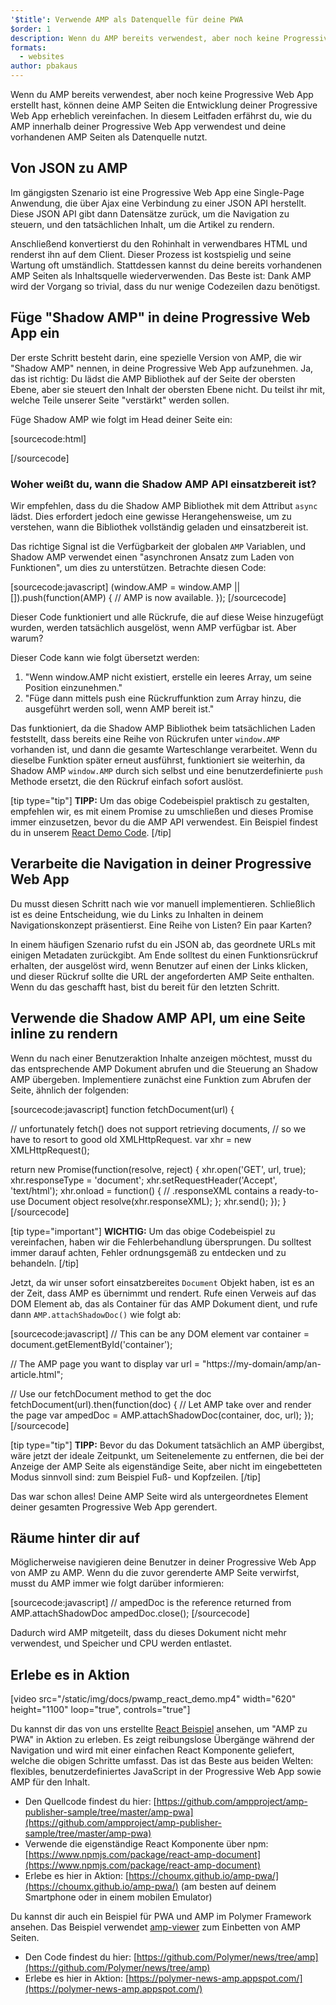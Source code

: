 ```yaml
---
'$title': Verwende AMP als Datenquelle für deine PWA
$order: 1
description: Wenn du AMP bereits verwendest, aber noch keine Progressive Web App erstellt hast, können deine AMP Seiten die Entwicklung deiner Progressive Web App erheblich vereinfachen.
formats:
  - websites
author: pbakaus
---
```


Wenn du AMP bereits verwendest, aber noch keine Progressive Web App erstellt hast, können deine AMP Seiten die Entwicklung deiner Progressive Web App erheblich vereinfachen. In diesem Leitfaden erfährst du, wie du AMP innerhalb deiner Progressive Web App verwendest und deine vorhandenen AMP Seiten als Datenquelle nutzt.

## Von JSON zu AMP

Im gängigsten Szenario ist eine Progressive Web App eine Single-Page Anwendung, die über Ajax eine Verbindung zu einer JSON API herstellt. Diese JSON API gibt dann Datensätze zurück, um die Navigation zu steuern, und den tatsächlichen Inhalt, um die Artikel zu rendern.

Anschließend konvertierst du den Rohinhalt in verwendbares HTML und renderst ihn auf dem Client. Dieser Prozess ist kostspielig und seine Wartung oft umständlich. Stattdessen kannst du deine bereits vorhandenen AMP Seiten als Inhaltsquelle wiederverwenden. Das Beste ist: Dank AMP wird der Vorgang so trivial, dass du nur wenige Codezeilen dazu benötigst.

## Füge "Shadow AMP" in deine Progressive Web App ein

Der erste Schritt besteht darin, eine spezielle Version von AMP, die wir "Shadow AMP" nennen, in deine Progressive Web App aufzunehmen. Ja, das ist richtig: Du lädst die AMP Bibliothek auf der Seite der obersten Ebene, aber sie steuert den Inhalt der obersten Ebene nicht. Du teilst ihr mit, welche Teile unserer Seite "verstärkt" werden sollen.

Füge Shadow AMP wie folgt im Head deiner Seite ein:

[sourcecode:html]

<!-- Asynchronously load the AMP-with-Shadow-DOM runtime library. -->
<script async src="https://cdn.ampproject.org/shadow-v0.js"></script>

[/sourcecode]

### Woher weißt du, wann die Shadow AMP API einsatzbereit ist?

Wir empfehlen, dass du die Shadow AMP Bibliothek mit dem Attribut `async` lädst. Dies erfordert jedoch eine gewisse Herangehensweise, um zu verstehen, wann die Bibliothek vollständig geladen und einsatzbereit ist.

Das richtige Signal ist die Verfügbarkeit der globalen <code>AMP</code> Variablen, und Shadow AMP verwendet einen "<a>asynchronen Ansatz zum Laden von Funktionen</a>", um dies zu unterstützen. Betrachte diesen Code:

[sourcecode:javascript]
(window.AMP = window.AMP || []).push(function(AMP) {
// AMP is now available.
});
[/sourcecode]

Dieser Code funktioniert und alle Rückrufe, die auf diese Weise hinzugefügt wurden, werden tatsächlich ausgelöst, wenn AMP verfügbar ist. Aber warum?

Dieser Code kann wie folgt übersetzt werden:

1. "Wenn window.AMP nicht existiert, erstelle ein leeres Array, um seine Position einzunehmen."
2. "Füge dann mittels push eine Rückruffunktion zum Array hinzu, die ausgeführt werden soll, wenn AMP bereit ist."

Das funktioniert, da die Shadow AMP Bibliothek beim tatsächlichen Laden feststellt, dass bereits eine Reihe von Rückrufen unter <code>window.AMP</code> vorhanden ist, und dann die gesamte Warteschlange verarbeitet. Wenn du dieselbe Funktion später erneut ausführst, funktioniert sie weiterhin, da Shadow AMP <code>window.AMP</code> durch sich selbst und eine benutzerdefinierte <code>push</code> Methode ersetzt, die den Rückruf einfach sofort auslöst.

[tip type="tip"] **TIPP:** Um das obige Codebeispiel praktisch zu gestalten, empfehlen wir, es mit einem Promise zu umschließen und dieses Promise immer einzusetzen, bevor du die AMP API verwendest. Ein Beispiel findest du in unserem [React Demo Code](https://github.com/ampproject/amp-publisher-sample/blob/master/amp-pwa/src/components/amp-document/amp-document.js#L20). [/tip]

## Verarbeite die Navigation in deiner Progressive Web App

Du musst diesen Schritt nach wie vor manuell implementieren. Schließlich ist es deine Entscheidung, wie du Links zu Inhalten in deinem Navigationskonzept präsentierst. Eine Reihe von Listen? Ein paar Karten?

In einem häufigen Szenario rufst du ein JSON ab, das geordnete URLs mit einigen Metadaten zurückgibt. Am Ende solltest du einen Funktionsrückruf erhalten, der ausgelöst wird, wenn Benutzer auf einen der Links klicken, und dieser Rückruf sollte die URL der angeforderten AMP Seite enthalten. Wenn du das geschafft hast, bist du bereit für den letzten Schritt.

## Verwende die Shadow AMP API, um eine Seite inline zu rendern

Wenn du nach einer Benutzeraktion Inhalte anzeigen möchtest, musst du das entsprechende AMP Dokument abrufen und die Steuerung an Shadow AMP übergeben. Implementiere zunächst eine Funktion zum Abrufen der Seite, ähnlich der folgenden:

[sourcecode:javascript]
function fetchDocument(url) {

// unfortunately fetch() does not support retrieving documents,
// so we have to resort to good old XMLHttpRequest.
var xhr = new XMLHttpRequest();

return new Promise(function(resolve, reject) {
xhr.open('GET', url, true);
xhr.responseType = 'document';
xhr.setRequestHeader('Accept', 'text/html');
xhr.onload = function() {
// .responseXML contains a ready-to-use Document object
resolve(xhr.responseXML);
};
xhr.send();
});
}
[/sourcecode]

[tip type="important"] **WICHTIG:** Um das obige Codebeispiel zu vereinfachen, haben wir die Fehlerbehandlung übersprungen. Du solltest immer darauf achten, Fehler ordnungsgemäß zu entdecken und zu behandeln. [/tip]

Jetzt, da wir unser sofort einsatzbereites <code>Document</code> Objekt haben, ist es an der Zeit, dass AMP es übernimmt und rendert. Rufe einen Verweis auf das DOM Element ab, das als Container für das AMP Dokument dient, und rufe dann <code>AMP.attachShadowDoc()</code> wie folgt ab:

[sourcecode:javascript]
// This can be any DOM element
var container = document.getElementById('container');

// The AMP page you want to display
var url = "https://my-domain/amp/an-article.html";

// Use our fetchDocument method to get the doc
fetchDocument(url).then(function(doc) {
// Let AMP take over and render the page
var ampedDoc = AMP.attachShadowDoc(container, doc, url);
});
[/sourcecode]

[tip type="tip"] **TIPP:** Bevor du das Dokument tatsächlich an AMP übergibst, wäre jetzt der ideale Zeitpunkt, um Seitenelemente zu entfernen, die bei der Anzeige der AMP Seite als eigenständige Seite, aber nicht im eingebetteten Modus sinnvoll sind: zum Beispiel Fuß- und Kopfzeilen. [/tip]

Das war schon alles! Deine AMP Seite wird als untergeordnetes Element deiner gesamten Progressive Web App gerendert.

## Räume hinter dir auf

Möglicherweise navigieren deine Benutzer in deiner Progressive Web App von AMP zu AMP. Wenn du die zuvor gerenderte AMP Seite verwirfst, musst du AMP immer wie folgt darüber informieren:

[sourcecode:javascript]
// ampedDoc is the reference returned from AMP.attachShadowDoc
ampedDoc.close();
[/sourcecode]

Dadurch wird AMP mitgeteilt, dass du dieses Dokument nicht mehr verwendest, und Speicher und CPU werden entlastet.

## Erlebe es in Aktion

[video src="/static/img/docs/pwamp_react_demo.mp4" width="620" height="1100" loop="true", controls="true"]

Du kannst dir das von uns erstellte [React Beispiel](https://github.com/ampproject/amp-publisher-sample/tree/master/amp-pwa) ansehen, um "AMP zu PWA" in Aktion zu erleben. Es zeigt reibungslose Übergänge während der Navigation und wird mit einer einfachen React Komponente geliefert, welche die obigen Schritte umfasst. Das ist das Beste aus beiden Welten: flexibles, benutzerdefiniertes JavaScript in der Progressive Web App sowie AMP für den Inhalt.

- Den Quellcode findest du hier: [https://github.com/ampproject/amp-publisher-sample/tree/master/amp-pwa](https://github.com/ampproject/amp-publisher-sample/tree/master/amp-pwa)
- Verwende die eigenständige React Komponente über npm: [https://www.npmjs.com/package/react-amp-document](https://www.npmjs.com/package/react-amp-document)
- Erlebe es hier in Aktion: [https://choumx.github.io/amp-pwa/](https://choumx.github.io/amp-pwa/) (am besten auf deinem Smartphone oder in einem mobilen Emulator)

Du kannst dir auch ein Beispiel für PWA und AMP im Polymer Framework ansehen. Das Beispiel verwendet [amp-viewer](https://github.com/PolymerLabs/amp-viewer/) zum Einbetten von AMP Seiten.

- Den Code findest du hier: [https://github.com/Polymer/news/tree/amp](https://github.com/Polymer/news/tree/amp)
- Erlebe es hier in Aktion: [https://polymer-news-amp.appspot.com/](https://polymer-news-amp.appspot.com/)

